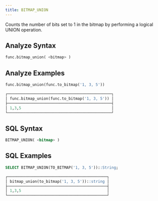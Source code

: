 ```yaml
---
title: BITMAP_UNION
---
```


Counts the number of bits set to 1 in the bitmap by performing a logical UNION operation.

## Analyze Syntax

```python
func.bitmap_union( <bitmap> )
```

## Analyze Examples

```python
func.bitmap_union(func.to_bitmap('1, 3, 5'))

┌──────────────────────────────────────────────┐
│ func.bitmap_union(func.to_bitmap('1, 3, 5')) │
├──────────────────────────────────────────────┤
│ 1,3,5                                        │
└──────────────────────────────────────────────┘
```

## SQL Syntax

```sql
BITMAP_UNION( <bitmap> )
```

## SQL Examples

```sql
SELECT BITMAP_UNION(TO_BITMAP('1, 3, 5'))::String;

┌────────────────────────────────────────────┐
│ bitmap_union(to_bitmap('1, 3, 5'))::string │
├────────────────────────────────────────────┤
│ 1,3,5                                      │
└────────────────────────────────────────────┘
```